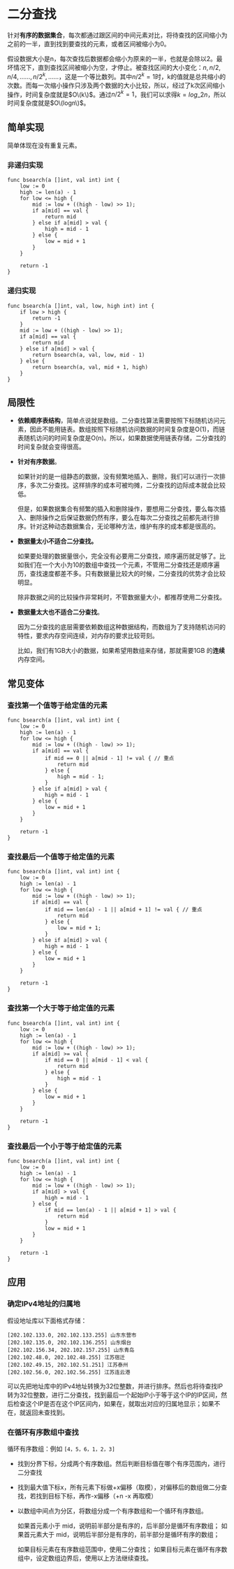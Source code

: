 # 二分查找

针对**有序的数据集合**，每次都通过跟区间的中间元素对比，将待查找的区间缩小为之前的一半，直到找到要查找的元素，或者区间被缩小为0。

假设数据大小是n，每次查找后数据都会缩小为原来的一半，也就是会除以2。最坏情况下，直到查找区间被缩小为空，才停止。被查找区间的大小变化：$n,n/2,n/4,……,n/2^k,……$，这是一个等比数列。其中$n/2^k = 1$时，k的值就是总共缩小的次数。而每一次缩小操作只涉及两个数据的大小比较，所以，经过了k次区间缩小操作，时间复杂度就是$O\(k\)$。通过$n/2^k=1$，我们可以求得$k=log\_2n$，所以时间复杂度就是$O\(logn\)$。

## 简单实现

简单体现在没有重复元素。

### 非递归实现

```text
func bsearch(a []int, val int) int {
    low := 0
    high := len(a) - 1
    for low <= high {
        mid := low + ((high - low) >> 1);
        if a[mid] == val {
            return mid
        } else if a[mid] > val {
            high = mid - 1
        } else {
            low = mid + 1
        }
    } 

    return -1
}
```

### 递归实现

```text
func bsearch(a []int, val, low, high int) int {
    if low > high {
        return -1
    }
    mid := low + ((high - low) >> 1);
    if a[mid] == val {
        return mid
    } else if a[mid] > val {
        return bsearch(a, val, low, mid - 1)
    } else {
        return bsearch(a, val, mid + 1, high)
    }
}
```

## 局限性

* **依赖顺序表结构**，简单点说就是数组。二分查找算法需要按照下标随机访问元素，因此不能用链表。数组按照下标随机访问数据的时间复杂度是O\(1\)，而链表随机访问的时间复杂度是O\(n\)。所以，如果数据使用链表存储，二分查找的时间复杂就会变得很高。
* **针对有序数据**。

  如果针对的是一组静态的数据，没有频繁地插入、删除，我们可以进行一次排序，多次二分查找。这样排序的成本可被均摊，二分查找的边际成本就会比较低。

  但是，如果数据集合有频繁的插入和删除操作，要想用二分查找，要么每次插入、删除操作之后保证数据仍然有序，要么在每次二分查找之前都先进行排序。针对这种动态数据集合，无论哪种方法，维护有序的成本都是很高的。

* **数据量太小不适合二分查找。**

  如果要处理的数据量很小，完全没有必要用二分查找，顺序遍历就足够了。比如我们在一个大小为10的数组中查找一个元素，不管用二分查找还是顺序遍历，查找速度都差不多。只有数据量比较大的时候，二分查找的优势才会比较明显。

  除非数据之间的比较操作非常耗时，不管数据量大小，都推荐使用二分查找。

* **数据量太大也不适合二分查找**。

  因为二分查找的底层需要依赖数组这种数据结构，而数组为了支持随机访问的特性，要求内存空间连续，对内存的要求比较苛刻。

  比如，我们有1GB大小的数据，如果希望用数组来存储，那就需要1GB 的**连续**内存空间。

## 常见变体

### 查找第一个值等于给定值的元素

```text
func bsearch(a []int, val int) int {
    low := 0
    high := len(a) - 1
    for low <= high {
        mid := low + ((high - low) >> 1);
        if a[mid] == val {
            if mid == 0 || a[mid - 1] != val { // 重点
                return mid
            } else {
                high = mid - 1;
            }
        } else if a[mid] > val {
            high = mid - 1
        } else {
            low = mid + 1
        }
    } 

    return -1
}
```

### 查找最后一个值等于给定值的元素

```text
func bsearch(a []int, val int) int {
    low := 0
    high := len(a) - 1
    for low <= high {
        mid := low + ((high - low) >> 1);
        if a[mid] == val {
            if mid == len(a) - 1 || a[mid + 1] != val { // 重点
                return mid
            } else {
                low = mid + 1;
            }
        } else if a[mid] > val {
            high = mid - 1
        } else {
            low = mid + 1
        }
    } 

    return -1
}
```

### 查找第一个大于等于给定值的元素

```text
func bsearch(a []int, val int) int {
    low := 0
    high := len(a) - 1
    for low <= high {
        mid := low + ((high - low) >> 1);
        if a[mid] >= val {
            if mid == 0 || a[mid - 1] < val {
                return mid
            } else {
                high = mid - 1
            }
        } else {
            low = mid + 1
        }
    } 

    return -1
}
```

### 查找最后一个小于等于给定值的元素

```text
func bsearch(a []int, val int) int {
    low := 0
    high := len(a) - 1
    for low <= high {
        mid := low + ((high - low) >> 1);
        if a[mid] > val {
            high = mid - 1
        } else {
            if mid == len(a) - 1 || a[mid + 1] > val {
                return mid
            }
            low = mid + 1
        }
    } 

    return -1
}
```

## 应用

### 确定IPv4地址的归属地

假设地址库以下面格式存储：

```text
[202.102.133.0, 202.102.133.255] 山东东营市
[202.102.135.0, 202.102.136.255] 山东烟台
[202.102.156.34, 202.102.157.255] 山东青岛
[202.102.48.0, 202.102.48.255] 江苏宿迁
[202.102.49.15, 202.102.51.251] 江苏泰州
[202.102.56.0, 202.102.56.255] 江苏连云港
```

可以先把地址库中的IPv4地址转换为32位整数，并进行排序。然后也将待查找IP转为32位整数，进行二分查找，找到最后一个起始IP小于等于这个IP的IP区间，然后检查这个IP是否在这个IP区间内，如果在，就取出对应的归属地显示；如果不在，就返回未查找到。

### 在循环有序数组中查找

循环有序数组：例如 `[4，5，6，1，2，3]`

* 找到分界下标，分成两个有序数组。然后判断目标值在哪个有序范围内，进行二分查找
* 找到最大值下标x，所有元素下标做+x偏移（取模），对偏移后的数组做二分查找，若找到目标下标，再作-x偏移（+n -x 再取模）
* 以数组中间点为分区，将数组分成一个有序数组和一个循环有序数组。

  如果首元素小于 mid，说明前半部分是有序的，后半部分是循环有序数组； 如果首元素大于 mid，说明后半部分是有序的，前半部分是循环有序的数组；

  如果目标元素在有序数组范围中，使用二分查找； 如果目标元素在循环有序数组中，设定数组边界后，使用以上方法继续查找。

